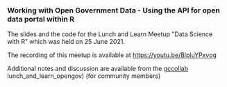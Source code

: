 ### Working with Open Government Data - Using the API for open data portal within R

The slides and the code for the Lunch and Learn Meetup "Data Science with R" which was held on 25 June 2021.

The recording of this meetup is available at <https://youtu.be/BlpluYPxvog>

Additional notes and discussion are available from the [gccollab](https://gccollab.ca/file/view/8864413/en2021-07-25-meetup-video-and-codes-working-with-open-government-data-part-1-using-the-api-for-open-data-portal-within-rfr)
lunch_and_learn_opengov) (for community members)
